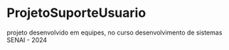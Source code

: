# ProjetoSuporteUsuario
projeto desenvolvido em equipes, no curso desenvolvimento de sistemas SENAI - 2024
